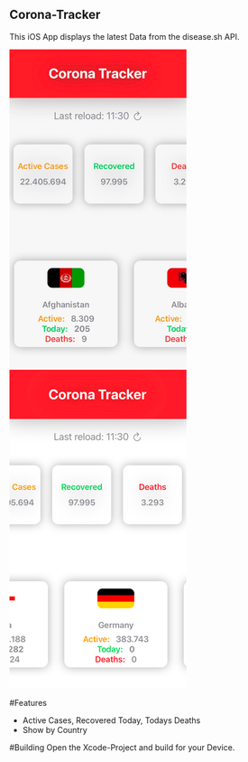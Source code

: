 ## Corona-Tracker
This iOS App displays the latest Data from the disease.sh API.

![alt text](https://github.com/chrizzly0/Corona-Tracker/blob/main/Picture1.png?raw=true)   
![alt text](https://github.com/chrizzly0/Corona-Tracker/blob/main/Picture2.png?raw=true)

#Features
- Active Cases, Recovered Today, Todays Deaths
- Show by Country

#Building
Open the Xcode-Project and build for your Device.

